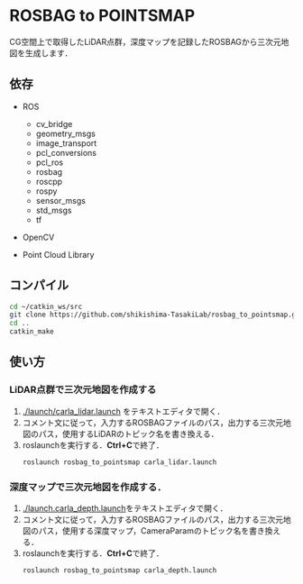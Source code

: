 # ROSBAG to POINTSMAP

CG空間上で取得したLiDAR点群，深度マップを記録したROSBAGから三次元地図を生成します．

## 依存

- ROS
    - cv_bridge
    - geometry_msgs
    - image_transport
    - pcl_conversions
    - pcl_ros
    - rosbag
    - roscpp
    - rospy
    - sensor_msgs
    - std_msgs
    - tf

- OpenCV
- Point Cloud Library

## コンパイル

```bash
cd ~/catkin_ws/src
git clone https://github.com/shikishima-TasakiLab/rosbag_to_pointsmap.git
cd ..
catkin_make
```

## 使い方

### LiDAR点群で三次元地図を作成する
1. [./launch/carla_lidar.launch](https://github.com/shikishima-TasakiLab/rosbag_to_pointsmap/blob/master/launch/carla_lidar.launch) をテキストエディタで開く．
2. コメント文に従って，入力するROSBAGファイルのパス，出力する三次元地図のパス，使用するLiDARのトピック名を書き換える．
3. roslaunchを実行する．**Ctrl+C**で終了．
    ```bash
    roslaunch rosbag_to_pointsmap carla_lidar.launch
    ```

### 深度マップで三次元地図を作成する．
1. [./launch.carla_depth.launch](https://github.com/shikishima-TasakiLab/rosbag_to_pointsmap/blob/master/launch/carla_depth.launch)をテキストエディタで開く．
2. コメント文に従って，入力するROSBAGファイルのパス，出力する三次元地図のパス，使用する深度マップ，CameraParamのトピック名を書き換える．
3. roslaunchを実行する．**Ctrl+C**で終了．
    ```bash
    roslaunch rosbag_to_pointsmap carla_depth.launch
    ```
